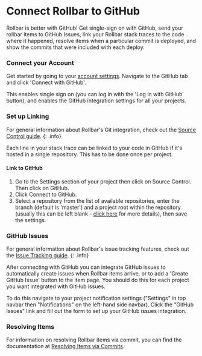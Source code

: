 # Connect Rollbar to GitHub

Rollbar is better with GitHub! Get single-sign on with GitHub, send your rollbar items to GitHub
Issues, link your Rollbar stack traces to the code where it happened, resolve items when a
particular commit is deployed, and show the commits that were included with each deploy.

### Connect your Account

Get started by going to your [account settings](https://www.rollbar.com/settings/integrations).
Navigate to the GitHub tab and click 'Connect with GitHub'.

This enables single sign on (you can log in with the 'Log in with GitHub' button), and enables the
GitHub integration settings for all your projects.

### Set up Linking

For general information about Rollbar's Git integration, check out the [Source Control guide](../source-control/). 
{: .info}

Each line in your stack trace can be linked to your code in GitHub if it's hosted in
a single repository. This has to be done once per project.

#### Link to GitHub

1. Go to the Settings section of your project then click on Source Control. Then click on GitHub.
2. Click Connect to GitHub. 
3. Select a repository from the list of available repositories, enter the branch (default is 'master') and a project root within the repository (usually this can be left blank - [click here](../source-control#serverroot) for more details), then save the settings.

### GitHub Issues

For general information about Rollbar's issue tracking features, check out the [Issue Tracking guide](../issue-tracking/). 
{: .info}

After connecting with GitHub you can integrate GitHub issues to automatically create
issues when Rollbar items arrive, or to add a 'Create GitHub Issue' button to the item page. You
should do this for each project you want integrated with GitHub issues.

To do this navigate to your project notification settings ("Settings" in top navbar then
"Notifications" on the left-hand side navbar). Click the "GitHub Issues" link and fill out the form
to set up your GitHub issues integration.

### Resolving Items

For information on resolving Rollbar items via commit, you can find the
documentation at [Resolving Items via Commits](https://rollbar.com/docs/resolve-via-commits/).

